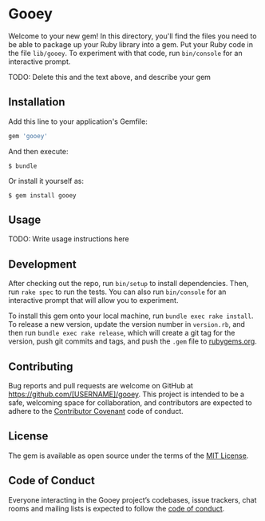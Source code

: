 # Gooey

Welcome to your new gem! In this directory, you'll find the files you need to be able to package up your Ruby library into a gem. Put your Ruby code in the file `lib/gooey`. To experiment with that code, run `bin/console` for an interactive prompt.

TODO: Delete this and the text above, and describe your gem

## Installation

Add this line to your application's Gemfile:

```ruby
gem 'gooey'
```

And then execute:

    $ bundle

Or install it yourself as:

    $ gem install gooey

## Usage

TODO: Write usage instructions here

## Development

After checking out the repo, run `bin/setup` to install dependencies. Then, run `rake spec` to run the tests. You can also run `bin/console` for an interactive prompt that will allow you to experiment.

To install this gem onto your local machine, run `bundle exec rake install`. To release a new version, update the version number in `version.rb`, and then run `bundle exec rake release`, which will create a git tag for the version, push git commits and tags, and push the `.gem` file to [rubygems.org](https://rubygems.org).

## Contributing

Bug reports and pull requests are welcome on GitHub at https://github.com/[USERNAME]/gooey. This project is intended to be a safe, welcoming space for collaboration, and contributors are expected to adhere to the [Contributor Covenant](http://contributor-covenant.org) code of conduct.

## License

The gem is available as open source under the terms of the [MIT License](https://opensource.org/licenses/MIT).

## Code of Conduct

Everyone interacting in the Gooey project’s codebases, issue trackers, chat rooms and mailing lists is expected to follow the [code of conduct](https://github.com/[USERNAME]/gooey/blob/master/CODE_OF_CONDUCT.md).
